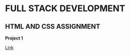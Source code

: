 # FULL STACK DEVELOPMENT

## HTML AND CSS ASSIGNMENT

**Project 1**

[Link](./Project%207%20VS%20CODE/)

